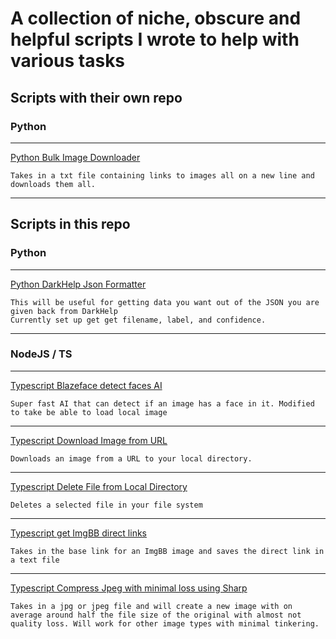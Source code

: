 # A collection of niche, obscure and helpful scripts I wrote to help with various tasks

## Scripts with their own repo

### Python
---
[Python Bulk Image Downloader](https://github.com/RickWillcox/Python-Bulk-Image-Downloader)
```
Takes in a txt file containing links to images all on a new line and downloads them all.
```
---


## Scripts in this repo

### Python
---
[Python DarkHelp Json Formatter](https://github.com/RickWillcox/Lots-of-helpful-scripts/blob/main/Dark-Help-Json-Formatting.py)
```
This will be useful for getting data you want out of the JSON you are given back from DarkHelp
Currently set up get get filename, label, and confidence.
```
---

### NodeJS / TS
---
[Typescript Blazeface detect faces AI](https://github.com/RickWillcox/Lots-of-helpful-scripts/blob/main/Blaze-AI-Face-Detection.ts)
```
Super fast AI that can detect if an image has a face in it. Modified to take be able to load local image
```
---
[Typescript Download Image from URL](https://github.com/RickWillcox/Lots-of-helpful-scripts/blob/main/Download-Image-URL.ts)
```
Downloads an image from a URL to your local directory.
```
---
[Typescript Delete File from Local Directory](https://github.com/RickWillcox/Lots-of-helpful-scripts/blob/main/Delete-File.ts)
```
Deletes a selected file in your file system
```
---
[Typescript get ImgBB direct links](https://github.com/RickWillcox/Helpful-little-scripts/blob/main/direct-links-from-image-bb.ts)
```
Takes in the base link for an ImgBB image and saves the direct link in a text file
```
---
[Typescript Compress Jpeg with minimal loss using Sharp](https://github.com/RickWillcox/Helpful-little-scripts/blob/main/Compress-Jpeg.ts)
```
Takes in a jpg or jpeg file and will create a new image with on average around half the file size of the original with almost not quality loss. Will work for other image types with minimal tinkering.
```

